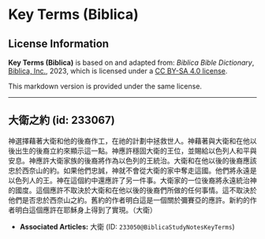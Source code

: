 # Key Terms (Biblica)

## License Information

**Key Terms (Biblica)** is based on and adapted from: _Biblica Bible Dictionary_, [Biblica, Inc.](https://www.biblica.com/), 2023, which is licensed under a [CC BY-SA 4.0 license](https://creativecommons.org/licenses/by-sa/4.0/legalcode.en).

This markdown version is provided under the same license.



--------------------------------

## 大衛之約 (id: 233067)

神選擇藉著大衛和他的後裔作工，在祂的計劃中拯救世人。神藉著與大衛和在他以後出生的後裔立約來顯示這一點。神應許穩固大衛的王位，並賜給以色列人和平與安息。神應許大衛家族的後裔將作為以色列的王統治。大衛和在他以後的後裔應該忠於西奈山的約。如果他們忠誠，神就不會從大衛的家中奪走這國。他們將永遠是以色列人的王。神在這個約中還應許了另一件事。大衛家的一位後裔將永遠統治神的國度。這個應許不取決於大衛和在他以後的後裔們所做的任何事情。這不取決於他們是否忠於西奈山之約。舊約的作者明白這是一個關於彌賽亞的應許。新約的作者明白這個應許在耶穌身上得到了實現。（大衛）

* **Associated Articles:** 大衛 (ID: `233050@BiblicaStudyNotesKeyTerms`)

